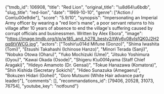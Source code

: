 {"tmdb_id": 106908, "title": "Red Lion", "original_title": "\u8d64\u6bdb", "slug_title": "red-lion", "date": "1969-10-10", "genre": ["Action / Com\u00e9die"], "score": "5.9/10", "synopsis": "Impersonating an Imperial Army officer by wearing a \"red lion's mane\", a poor servant returns to his village after 10 years of absence to end the village's suffering caused by corrupt officials and businessmen. Written by Alex Ebora", "image": "https://image.tmdb.org/t/p/w185_and_h278_bestv2/tWy6v08vIsfQK0J2H2qq6tVWCG.jpg", "actors": ["Toshir\u014d Mifune (Gonzo)", "Shima Iwashita (Tomi)", "Etsushi Takahashi (Ichinose Hanzo)", "Minori Terada (Sanji)", "Nobuko Otowa (Oharu)", "Yuko Mochizuki (Ume)", "Jitsuko Yoshimura (Oyou)", "Kawai Okada (Osode)", "Shigeru K\u00f4yama (Staff Chief Aragaki)", "Hideyo Amamoto (Dr. Gensai)", "Tokue Hanazawa (Komatora)", "Shin Kishida (Secretary Sokichi)", "Hideo Sunazuka (Amegaeru)", "Bokuzen Hidari (Gohei)", "Goro Mutsumi (White Hair advance party leader)"], "comments": [], "recommandations_id": [79406, 20528, 31073, 76754], "youtube_key": "notfound"}